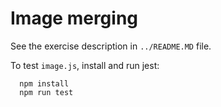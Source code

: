 # Image merging

See the exercise description in `../README.MD` file.

To test `image.js`, install and run jest:

``` console
  npm install
  npm run test
```
